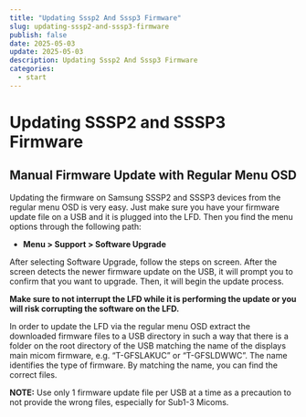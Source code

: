 ```yaml
---
title: "Updating Sssp2 And Sssp3 Firmware"
slug: updating-sssp2-and-sssp3-firmware
publish: false
date: 2025-05-03
update: 2025-05-03
description: Updating Sssp2 And Sssp3 Firmware
categories:
  - start
---
```


Updating SSSP2 and SSSP3 Firmware
=================================

Manual Firmware Update with Regular Menu OSD
--------------------------------------------

Updating the firmware on Samsung SSSP2 and SSSP3 devices from the regular menu OSD is very easy. Just make sure you have your firmware update file on a USB and it is plugged into the LFD. Then you find the menu options through the following path:

* **Menu > Support > Software Upgrade**

After selecting Software Upgrade, follow the steps on screen. After the screen detects the newer firmware update on the USB, it will prompt you to confirm that you want to upgrade. Then, it will begin the update process.

**Make sure to not interrupt the LFD while it is performing the update or you will risk corrupting the software on the LFD.**

In order to update the LFD via the regular menu OSD extract the downloaded firmware files to a USB directory in such a way that there is a folder on the root directory of the USB matching the name of the displays main micom firmware, e.g. “T-GFSLAKUC” or “T-GFSLDWWC”. The name identifies the type of firmware. By matching the name, you can find the correct files.

**NOTE:** Use only 1 firmware update file per USB at a time as a precaution to not provide the wrong files, especially for Sub1-3 Micoms.

